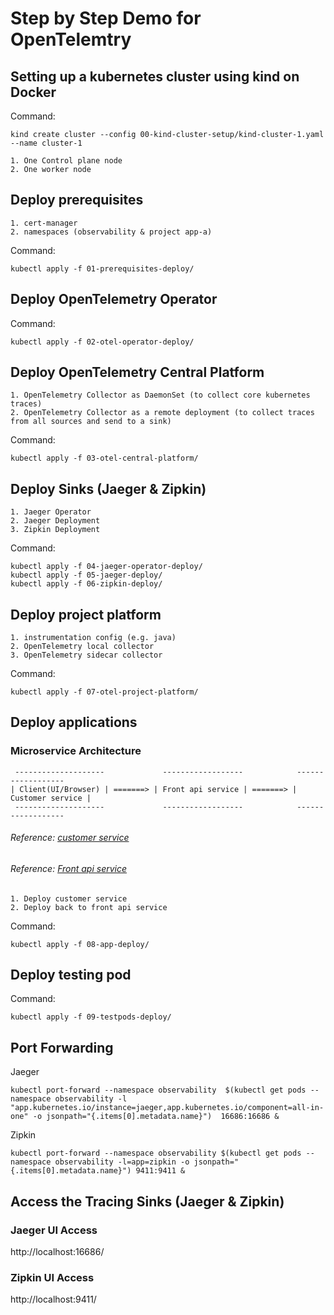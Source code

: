 
# Step by Step Demo for OpenTelemtry  

## Setting up a kubernetes cluster using kind on Docker
Command:
```text
kind create cluster --config 00-kind-cluster-setup/kind-cluster-1.yaml --name cluster-1
```
```text
1. One Control plane node
2. One worker node
```

## Deploy prerequisites
```text
1. cert-manager
2. namespaces (observability & project app-a)
```
Command:
```
kubectl apply -f 01-prerequisites-deploy/
```

## Deploy OpenTelemetry Operator
Command:
```
kubectl apply -f 02-otel-operator-deploy/
```

## Deploy OpenTelemetry Central Platform
```text
1. OpenTelemetry Collector as DaemonSet (to collect core kubernetes traces)
2. OpenTelemetry Collector as a remote deployment (to collect traces from all sources and send to a sink) 
```
Command:
```
kubectl apply -f 03-otel-central-platform/
```

## Deploy Sinks (Jaeger & Zipkin)
```text
1. Jaeger Operator
2. Jaeger Deployment
3. Zipkin Deployment
```
Command:
```
kubectl apply -f 04-jaeger-operator-deploy/
kubectl apply -f 05-jaeger-deploy/
kubectl apply -f 06-zipkin-deploy/
```

## Deploy project platform
```text
1. instrumentation config (e.g. java)
2. OpenTelemetry local collector 
3. OpenTelemetry sidecar collector
```
Command:
```
kubectl apply -f 07-otel-project-platform/
```

## Deploy applications

### Microservice Architecture
```
 --------------------             ------------------            ------------------      
| Client(UI/Browser) | =======> | Front api service | =======> | Customer service |   
 --------------------             ------------------            ------------------
```
###### Reference: [customer service](https://github.com/rkdutta/otel-demo-customer-service)
###### Reference: [Front api service](https://github.com/rkdutta/otel-demo-api-service)

```text
1. Deploy customer service
2. Deploy back to front api service
```
Command:
```
kubectl apply -f 08-app-deploy/
```

## Deploy testing pod
Command:
```
kubectl apply -f 09-testpods-deploy/
```

## Port Forwarding
Jaeger
```text
kubectl port-forward --namespace observability  $(kubectl get pods --namespace observability -l "app.kubernetes.io/instance=jaeger,app.kubernetes.io/component=all-in-one" -o jsonpath="{.items[0].metadata.name}")  16686:16686 &
```
Zipkin
```text
kubectl port-forward --namespace observability $(kubectl get pods --namespace observability -l=app=zipkin -o jsonpath="{.items[0].metadata.name}") 9411:9411 &
```

## Access the Tracing Sinks (Jaeger & Zipkin)
### Jaeger UI Access
http://localhost:16686/

### Zipkin UI Access
http://localhost:9411/